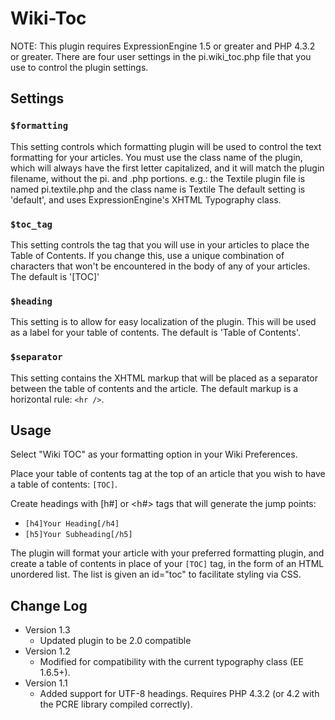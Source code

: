 # Wiki-Toc

NOTE: This plugin requires ExpressionEngine 1.5 or greater and PHP 4.3.2 or greater.
There are four user settings in the pi.wiki_toc.php file that you use to control the
plugin settings.

## Settings

### `$formatting`

This setting controls which formatting plugin will be used to control the text formatting for
your articles. You must use the class name of the plugin, which will always have the first
letter capitalized, and it will match the plugin filename, without the pi. and .php portions.
e.g.: the Textile plugin file is named pi.textile.php and the class name is Textile
The default setting is 'default', and uses ExpressionEngine's XHTML Typography class.

### `$toc_tag`

This setting controls the tag that you will use in your articles to place the Table of Contents.
If you change this, use a unique combination of characters that won't be encountered in the
body of any of your articles. The default is '[TOC]'

### `$heading`

This setting is to allow for easy localization of the plugin. This will be used as a
label for your table of contents. The default is 'Table of Contents'.

### `$separator`

This setting contains the XHTML markup that will be placed as a separator between the table of
contents and the article. The default markup is a horizontal rule: `<hr />`.

## Usage

Select "Wiki TOC" as your formatting option in your Wiki Preferences.

Place your table of contents tag at the top of an article that you wish to have a table of contents: `[TOC]`.

Create headings with [h#] or <h#> tags that will generate the jump points:
- `[h4]Your Heading[/h4]`
- `[h5]Your Subheading[/h5]`

The plugin will format your article with your preferred formatting plugin, and create a table of contents
in place of your `[TOC]` tag, in the form of an HTML unordered list. The list is given an id="toc" to
facilitate styling via CSS.

## Change Log 

- Version 1.3
	- Updated plugin to be 2.0 compatible
- Version 1.2
	- Modified for compatibility with the current typography class (EE 1.6.5+).
- Version 1.1
	- Added support for UTF-8 headings. Requires PHP 4.3.2 (or 4.2 with the PCRE library
compiled correctly).
